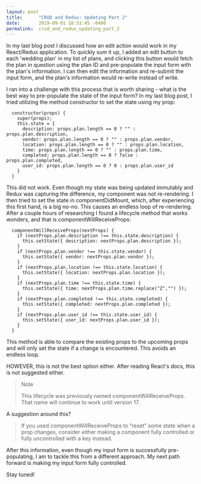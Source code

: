 ```yaml
---
layout: post
title:      "CRUD and Redux: Updating Part 2"
date:       2019-09-01 18:51:45 -0400
permalink:  crud_and_redux_updating_part_2
---
```



In my last blog post I discussed how an edit action would work in my React/Redux application.  To quickly sum it up, I added an edit button to each 'wedding plan' in my list of plans, and clicking this button would fetch the plan in question using the plan ID and pre-populate the input form with the plan's information.  I can then edit the information and re-submit the input form, and the plan's information would re-write instead of write.

I ran into a challenge with this process that is worth sharing - what is the best way to pre-populate the state of the input form?  In my last blog post, I tried utilizing the method constructor to set the state using my prop:

```
  constructor(props) {
    super(props);
    this.state = {
      description: props.plan.length == 0 ? "" : props.plan.description,
      vendor: props.plan.length == 0 ? "" : props.plan.vendor,
      location: props.plan.length == 0 ? "" : props.plan.location,
      time: props.plan.length == 0 ? "" : props.plan.time,
      completed: props.plan.length == 0 ? false : props.plan.completed,
      user_id: props.plan.length == 0 ? 0 : props.plan.user_id
    }
  }
```

This did not work.  Even though my state was being updated immutably and Redux was capturing the difference, my component was not re-rendering.  I then tried to set the state in componentDidMount, which, after experiencing this first hand, is a big no-no.  This causes an endless loop of re-rendering.  After a couple hours of researching I found a lifecycle method that works wonders, and that is componentWillReceiveProps:

```
  componentWillReceiveProps(nextProps) {
    if (nextProps.plan.description !== this.state.description) {
      this.setState({ description: nextProps.plan.description });
    }
    if (nextProps.plan.vendor !== this.state.vendor) {
      this.setState({ vendor: nextProps.plan.vendor });
    }
    if (nextProps.plan.location !== this.state.location) {
      this.setState({ location: nextProps.plan.location });
    }
    if (nextProps.plan.time !== this.state.time) {
      this.setState({ time: nextProps.plan.time.replace("Z","") });
    }
    if (nextProps.plan.completed !== this.state.completed) {
      this.setState({ completed: nextProps.plan.completed });
    }
    if (nextProps.plan.user_id !== this.state.user_id) {
      this.setState({ user_id: nextProps.plan.user_id });
    }
  }
```

This method is able to compare the existing props to the upcoming props and will only set the state if a change is encountered.  This avoids an endless loop.

HOWEVER, this is not the best option either.  After reading React's docs, this is not suggested either.

> Note
> 
> This lifecycle was previously named componentWillReceiveProps. That name will continue to work until version 17. 


A suggestion around this?

> If you used componentWillReceiveProps to “reset” some state when a prop changes, consider either making a component fully controlled or fully uncontrolled with a key instead.
> 

After this information, even though my input form is successfully pre-populating, I am to tackle this from a different approach.  My next path forward is making my input form fully controlled.

Stay tuned!
